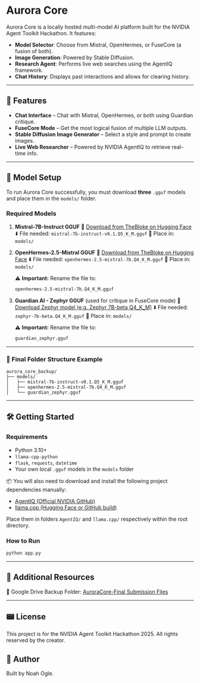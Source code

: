 # Aurora Core

Aurora Core is a locally hosted multi-model AI platform built for the NVIDIA Agent Toolkit Hackathon. It features:

* **Model Selector**: Choose from Mistral, OpenHermes, or FuseCore (a fusion of both).
* **Image Generation**: Powered by Stable Diffusion.
* **Research Agent**: Performs live web searches using the AgentIQ framework.
* **Chat History**: Displays past interactions and allows for clearing history.

---

## 💬 Features

* **Chat Interface** – Chat with Mistral, OpenHermes, or both using Guardian critique.
* **FuseCore Mode** – Get the most logical fusion of multiple LLM outputs.
* **Stable Diffusion Image Generator** – Select a style and prompt to create images.
* **Live Web Researcher** – Powered by NVIDIA AgentIQ to retrieve real-time info.

---

## 📁 Model Setup

To run Aurora Core successfully, you must download **three** `.gguf` models and place them in the `models/` folder.

### Required Models

1. **Mistral-7B-Instruct GGUF**
   🔗 [Download from TheBloke on Hugging Face](https://huggingface.co/TheBloke/Mistral-7B-Instruct-v0.1-GGUF)
   ⬇️ File needed: `mistral-7b-instruct-v0.1.Q5_K_M.gguf`
   📁 Place in: `models/`

2. **OpenHermes-2.5-Mistral GGUF**
   🔗 [Download from TheBloke on Hugging Face](https://huggingface.co/TheBloke/OpenHermes-2.5-Mistral-GGUF)
   ⬇️ File needed: `openhermes-2.5-mistral-7b.Q4_K_M.gguf`
   📁 Place in: `models/`

   ⚠️ **Important:** Rename the file to:

   ```bash
   openhermes-2.5-mistral-7b.Q4_K_M.gguf
   ```

3. **Guardian AI - Zephyr GGUF** (used for critique in FuseCore mode)
   🔗 [Download Zephyr model (e.g. Zephyr 7B-beta Q4\_K\_M)](https://huggingface.co/TheBloke/zephyr-7B-beta-GGUF)
   ⬇️ File needed: `zephyr-7b-beta.Q4_K_M.gguf`
   📁 Place in: `models/`

   ⚠️ **Important:** Rename the file to:

   ```bash
   guardian_zephyr.gguf
   ```

---

### 📂 Final Folder Structure Example

```
aurora_core_backup/
├── models/
│   ├── mistral-7b-instruct-v0.1.Q5_K_M.gguf
│   ├── openhermes-2.5-mistral-7b.Q4_K_M.gguf
│   └── guardian_zephyr.gguf
```

---

## 🛠 Getting Started

### Requirements

* Python 3.10+
* `llama-cpp-python`
* `flask`, `requests`, `datetime`
* Your own local `.gguf` models in the `models` folder

📦 You will also need to download and install the following project dependencies manually:

* [AgentIQ (Official NVIDIA GitHub)](https://github.com/NVIDIA/AgentIQ)
* [llama.cpp (Hugging Face or GitHub build)](https://github.com/ggerganov/llama.cpp)

Place them in folders `AgentIQ/` and `llama.cpp/` respectively within the root directory.

### How to Run

```bash
python app.py
```

---

## 🔗 Additional Resources

📁 Google Drive Backup Folder: [AuroraCore-Final Submission Files](https://drive.google.com/drive/folders/1MAyhTnDcFe6ZaJTgdmzi4ItYP5XH0Jps?usp=drive_link)

---

## 📟 License

This project is for the NVIDIA Agent Toolkit Hackathon 2025. All rights reserved by the creator.

## 👤 Author

Built by Noah Ogle.

